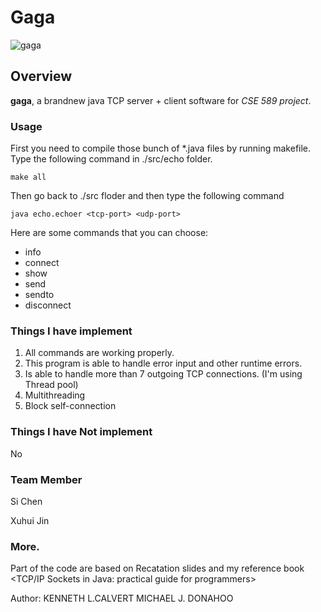 # Gaga

![gaga](http://images4.fanpop.com/image/photos/23200000/Lady-Gaga-Pokemon-pokemon-23219509-500-651.jpg)

## Overview

**gaga**, a brandnew java TCP server + client software for *CSE 589 project*.

### Usage
First you need to compile those bunch of *.java files by running makefile. Type the following command in ./src/echo folder.

	make all
	
Then go back to ./src floder and then type the following command

	java echo.echoer <tcp-port> <udp-port>

Here are some commands that you can choose:

- info
- connect <tcp-port> <udp-port>
- show
- send <conn-id> <message>
- sendto <ip-address> <udp-port> <message>
- disconnect <conn-id>

### Things I have implement

1. All commands are working properly.
2. This program is able to handle error input and other runtime errors.
3. Is able to handle more than 7 outgoing TCP connections. (I'm using Thread pool)
4. Multithreading
5. Block self-connection

### Things I have Not implement

No

### Team Member
Si Chen

Xuhui Jin

### More.
Part of the code are based on Recatation slides and my reference book 
\<TCP/IP Sockets in Java: practical guide for programmers> 

Author: KENNETH L.CALVERT MICHAEL J. DONAHOO


